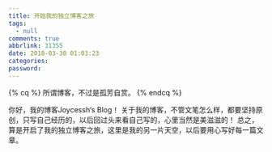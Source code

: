 ```yaml
---
title: 开始我的独立博客之旅
tags:
  - null
comments: true
abbrlink: 31355
date: 2018-03-30 01:03:23
categories:
password:
---
```

{% cq %} 所谓博客，不过是孤芳自赏。 {% endcq %}

<!-- more -->

你好，我的博客Joycessh‘s Blog！
关于我的博客，不管文笔怎么样，都要坚持原创，只写自己经历的，以后回过头来看自己写的，心里当然是美滋滋的！
总之，算是开启了我的独立博客之旅，这里是我的另一片天空，以后要用心写好每一篇文章。
